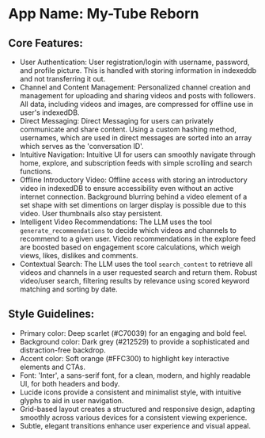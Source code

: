 # **App Name**: My-Tube Reborn

## Core Features:

- User Authentication: User registration/login with username, password, and profile picture. This is handled with storing information in indexeddb and not transferring it out.
- Channel and Content Management: Personalized channel creation and management for uploading and sharing videos and posts with followers. All data, including videos and images, are compressed for offline use in user's indexedDB.
- Direct Messaging: Direct Messaging for users can privately communicate and share content. Using a custom hashing method, usernames, which are used in direct messages are sorted into an array which serves as the 'conversation ID'.
- Intuitive Navigation: Intuitive UI for users can smoothly navigate through home, explore, and subscription feeds with simple scrolling and search functions.
- Offline Introductory Video: Offline access with storing an introductory video in indexedDB to ensure accessibility even without an active internet connection. Background blurring behind a video element of a set shape with set dimentions on larger display is possible due to this video. User thumbnails also stay persistent.
- Intelligent Video Recommendations: The LLM uses the tool `generate_recommendations` to decide which videos and channels to recommend to a given user. Video recommendations in the explore feed are boosted based on engagement score calculations, which weigh views, likes, dislikes and comments.
- Contextual Search: The LLM uses the tool `search_content` to retrieve all videos and channels in a user requested search and return them. Robust video/user search, filtering results by relevance using scored keyword matching and sorting by date.

## Style Guidelines:

- Primary color: Deep scarlet (#C70039) for an engaging and bold feel.
- Background color: Dark grey (#212529) to provide a sophisticated and distraction-free backdrop.
- Accent color: Soft orange (#FFC300) to highlight key interactive elements and CTAs.
- Font: 'Inter', a sans-serif font, for a clean, modern, and highly readable UI, for both headers and body.
- Lucide icons provide a consistent and minimalist style, with intuitive glyphs to aid in user navigation.
- Grid-based layout creates a structured and responsive design, adapting smoothly across various devices for a consistent viewing experience.
- Subtle, elegant transitions enhance user experience and visual appeal.